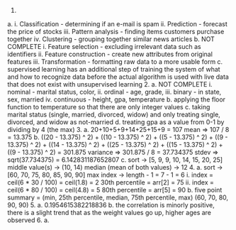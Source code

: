 1.
  a.
    i. Classification - determining if an e-mail is spam
    ii. Prediction - forecast the price of stocks
    iii. Pattern analysis - finding items customers purchase together
    iv. Clustering - grouping together similar news articles
  b. NOT COMPLETE
    i. Feature selection - excluding irrelevant data such as identifiers
    ii. Feature construction - create new attributes from original features
    iii. Transformation - formatting raw data to a more usable form
  c.
    supervised learning has an additional step of training the system of what and how to recognize data before the actual algorithm is used with live data that does not exist with unsupervised learning
2.
  a. NOT COMPLETE
    i. nominal - marital status, color,
    ii. ordinal - age, grade,
    iii. binary - in state, sex, married
    iv. continuous - height, gpa, temperature
  b.
    applying the floor function to temperature so that there are only integer values
  c.
    taking marital status (single, married, divorced, widow) and only treating single, divorced, and widow as not-married
  d.
    treating gpa as a value from 0-1 by dividing by 4 (the max)
3.
  a.
    20+10+5+9+14+25+15+9 = 107
    mean => 107 / 8 = 13.375
  b.
    ((20 - 13.375) ^ 2) + ((10 - 13.375) ^ 2) + ((5 - 13.375) ^ 2) + ((9 - 13.375) ^ 2) + ((14 - 13.375) ^ 2) + ((25 - 13.375) ^ 2) + ((15 - 13.375) ^ 2) + ((9 - 13.375) ^ 2) = 301.875
    variance => 301.875 / 8 = 37.734375
    stdev => sqrt(37.734375) = 6.142831187652807
  c.
    sort -> [5, 9, 9, 10, 14, 15, 20, 25]
    middle value(s) -> (10, 14)
    median (mean of both values) -> 12
4.
  a.
    sort -> [60, 70, 75, 80, 85, 90, 90]
    max index -> length - 1 = 7 - 1 = 6
    i.
      index = ceil(6 * 30 / 100) = ceil(1.8) = 2
      30th percentile = arr[2] = 75
    ii.
      index = ceil(6 * 80 / 100) = ceil(4.8) = 5
      80th percentile = arr[5] = 90
  b.
    five point summary = (min, 25th percentile, median, 75th percentile, max)
    (60, 70, 80, 90, 90)
5.
  a.
    0.1954615382218836
  b.
    the correlation is minorly positive, there is a slight trend that as the weight values go up, higher ages are observed
6.
  a.
